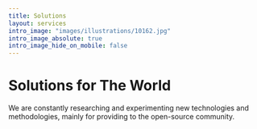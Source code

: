 ```yaml
---
title: Solutions
layout: services
intro_image: "images/illustrations/10162.jpg"
intro_image_absolute: true
intro_image_hide_on_mobile: false
---
```


# Solutions for The World

We are constantly researching and experimenting new technologies and methodologies, mainly for providing to the open-source community.
